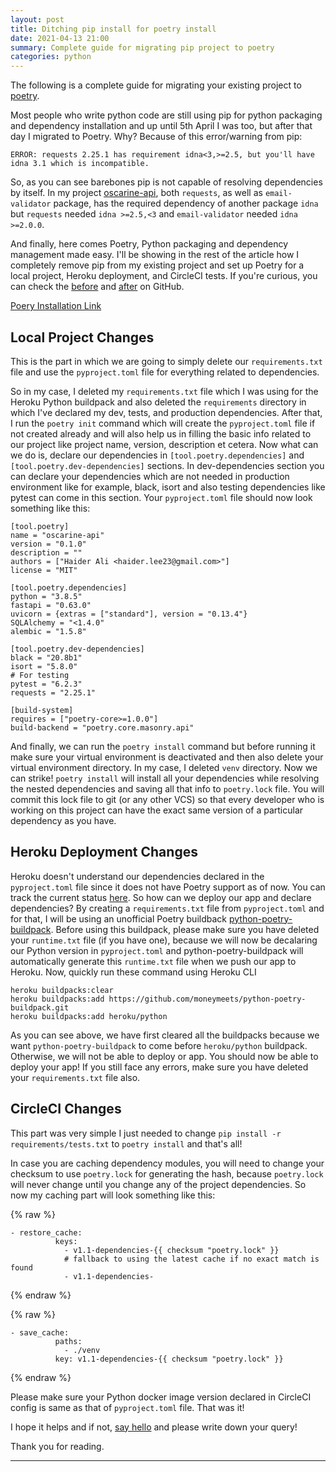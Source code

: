 ```yaml
---
layout: post
title: Ditching pip install for poetry install
date: 2021-04-13 21:00
summary: Complete guide for migrating pip project to poetry
categories: python
---
```


The following is a complete guide for migrating your existing project to [poetry](https://python-poetry.org/).

Most people who write python code are still using pip for python packaging and dependency installation and up until 5th April I was too, but after that day I migrated to Poetry. Why? Because of this error/warning from pip:

```
ERROR: requests 2.25.1 has requirement idna<3,>=2.5, but you'll have idna 3.1 which is incompatible.
```

So, as you can see barebones pip is not capable of resolving dependencies by itself. In my project [oscarine-api](https://github.com/oscarine/oscarine-api), both `requests`, as well as `email-validator` package, has the required dependency of another package `idna` but `requests` needed `idna >=2.5,<3` and `email-validator` needed `idna >=2.0.0`. 

And finally, here comes Poetry, Python packaging and dependency management made easy. I'll be showing in the rest of the article how I completely remove pip from my existing project and set up Poetry for a local project,  Heroku deployment, and CircleCI tests. If you're curious, you can check the [before](https://github.com/oscarine/oscarine-api/tree/c9d3729f22094b3a2dceb5d7efffff614e4c37e4) and [after](https://github.com/oscarine/oscarine-api/tree/35d039078d3d90b08ad5ba5cfcd4e315e56ba8f2) on GitHub.

[Poery Installation Link](https://python-poetry.org/docs/#installation)

## Local Project Changes

This is the part in which we are going to simply delete our `requirements.txt` file and use the `pyproject.toml` file for everything related to dependencies.

So in my case, I deleted my `requirements.txt` file which I was using for the Heroku Python buildpack and also deleted the `requirements` directory in which I've declared my dev, tests, and production dependencies. After that, I run the `poetry init` command which will create the `pyproject.toml` file if not created already and will also help us in filling the basic info related to our project like project name, version, description et cetera. Now what can we do is, declare our dependencies in `[tool.poetry.dependencies]` and `[tool.poetry.dev-dependencies]` sections. In dev-dependencies section you can declare your dependencies which are not needed in production environment like for example, black, isort and also testing dependencies like pytest can come in this section. Your `pyproject.toml` file should now look something like this:

```
[tool.poetry]
name = "oscarine-api"
version = "0.1.0"
description = ""
authors = ["Haider Ali <haider.lee23@gmail.com>"]
license = "MIT"

[tool.poetry.dependencies]
python = "3.8.5"
fastapi = "0.63.0"
uvicorn = {extras = ["standard"], version = "0.13.4"}
SQLAlchemy = "<1.4.0"
alembic = "1.5.8"

[tool.poetry.dev-dependencies]
black = "20.8b1"
isort = "5.8.0"
# For testing
pytest = "6.2.3"
requests = "2.25.1"

[build-system]
requires = ["poetry-core>=1.0.0"]
build-backend = "poetry.core.masonry.api"
```

And finally, we can run the `poetry install` command but before running it make sure your virtual environment is deactivated and then also delete your virtual environment directory. In my case, I deleted `venv` directory. Now we can strike! `poetry install` will install all your dependencies while resolving the nested dependencies and saving all that info to `poetry.lock` file. You will commit this lock file to git (or any other VCS) so that every developer who is working on this project can have the exact same version of a particular dependency as you have.

## Heroku Deployment Changes

Heroku doesn't understand our dependencies declared in the `pyproject.toml` file since it does not have Poetry support as of now. You can track the current status [here](https://github.com/heroku/heroku-buildpack-python/issues/796). So how can we deploy our app and declare dependencies? By creating a `requirements.txt` file from `pyproject.toml` and for that, I will be using an unofficial Poetry buildback [python-poetry-buildpack](https://github.com/moneymeets/python-poetry-buildpack). Before using this buildpack, please make sure you have deleted your `runtime.txt` file (if you have one), because we will now be decalaring our Python version in  `pyproject.toml` and python-poetry-buildpack will automatically generate this `runtime.txt` file when we push our app to Heroku. Now, quickly run these command using Heroku CLI 

```
heroku buildpacks:clear
heroku buildpacks:add https://github.com/moneymeets/python-poetry-buildpack.git
heroku buildpacks:add heroku/python
```

As you can see above, we have first cleared all the buildpacks because we want `python-poetry-buildpack` to come before `heroku/python` buildpack. Otherwise, we will not be able to deploy or app. You should now be able to deploy your app! If you still face any errors, make sure you have deleted your `requirements.txt` file also.

## CircleCI Changes

This part was very simple I just needed to change `pip install -r requirements/tests.txt` to `poetry install` and that's all! 

In case you are caching dependency modules, you will need to change your checksum to use `poetry.lock` for generating the hash, because `poetry.lock` will never change until you change any of the project dependencies. So now my caching part will look something like this:

{% raw %}
```
- restore_cache:
          keys:
            - v1.1-dependencies-{{ checksum "poetry.lock" }}
            # fallback to using the latest cache if no exact match is found
            - v1.1-dependencies-
```
{% endraw %}

{% raw %}
```
- save_cache:
          paths:
            - ./venv
          key: v1.1-dependencies-{{ checksum "poetry.lock" }}
```
{% endraw %}

Please make sure your Python docker image version declared in CircleCI config is same as that of `pyproject.toml` file. That was it!

I hope it helps and if not, [say hello](/contact/) and please write down your query!

Thank you for reading.

---

